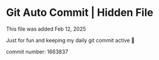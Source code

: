 # Git Auto Commit | Hidden File

This file was added Feb 12, 2025

Just for fun and keeping my daily git commit active 🤪

commit number: 1663837
